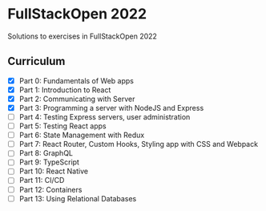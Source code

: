 # FullStackOpen 2022

Solutions to exercises in FullStackOpen 2022

## Curriculum

- [x] Part 0: Fundamentals of Web apps
- [x] Part 1: Introduction to React
- [x] Part 2: Communicating with Server
- [x] Part 3: Programming a server with NodeJS and Express
- [ ] Part 4: Testing Express servers, user administration
- [ ] Part 5: Testing React apps
- [ ] Part 6: State Management with Redux
- [ ] Part 7: React Router, Custom Hooks, Styling app with CSS and Webpack
- [ ] Part 8: GraphQL
- [ ] Part 9: TypeScript
- [ ] Part 10: React Native
- [ ] Part 11: CI/CD
- [ ] Part 12: Containers
- [ ] Part 13: Using Relational Databases
